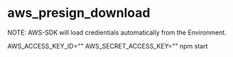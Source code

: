 # aws_presign_download

NOTE: AWS-SDK will load credientials automatically from the Environment.

AWS_ACCESS_KEY_ID="" AWS_SECRET_ACCESS_KEY="" npm start